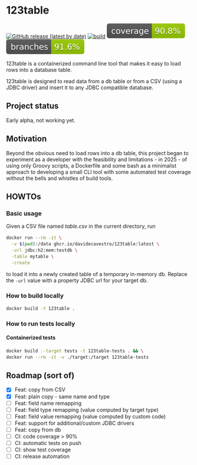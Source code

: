 # 123table

[![GitHub release (latest by date)](https://img.shields.io/github/v/release/davidecavestro/123table?logo=GitHub)](https://github.com/davidecavestro/123table/releases)
[![build](https://github.com/davidecavestro/123table/actions/workflows/build.yml/badge.svg)](https://github.com/davidecavestro/123table/actions/workflows/build.yml)
[![coverage](https://raw.githubusercontent.com/davidecavestro/123table/badges/jacoco.svg)](https://github.com/davidecavestro/123table/actions/workflows/build.yml) [![branches coverage](https://raw.githubusercontent.com/davidecavestro/123table/badges/branches.svg)](https://github.com/davidecavestro/123table/actions/workflows/build.yml)


123table is a containerized command line tool that makes it easy to load rows into a database table.

123table is designed to read data from a db table or from a CSV (using a JDBC driver)
and insert it to any JDBC compatible database.

## Project status

Early alpha, not working yet.


## Motivation

Beyond the obvious need to load rows into a db table, this project began
to experiment as a developer with the feasibility and limitations - in
2025 - of using only Groovy scripts, a Dockerfile and some bash as a
minimalist approach to developing a small CLI tool with some automated
test coverage without the bells and whistles of build tools.


## HOWTOs


### Basic usage

Given a CSV file named _table.csv_ in the current directory, run

```bash
docker run --rm -it \
  -v $(pwd):/data ghcr.io/davidecavestro/123table:latest \
  -url jdbc:h2:mem:testdb \
  -table mytable \
  -create
```
to load it into a newly created table of a temporary in-memory db.
Replace the `-url` value with a property JDBC url for your target db. 

### How to build locally

```bash
docker build -t 123table .
```


### How to run tests locally

#### Containerized tests

```bash
docker build --target tests -t 123table-tests . && \
docker run --rm -it -v ./target:/target 123table-tests
```

## Roadmap (sort of)

- [X] Feat: copy from CSV
- [X] Feat: plain copy - same name and type
- [ ] Feat: field name remapping
- [ ] Feat: field type remapping (value computed by target type)
- [ ] Feat: field value remapping (value computed by custom code)
- [ ] Feat: support for additional/custom JDBC drivers
- [ ] Feat: copy from db
- [ ] CI: code coverage > 90%
- [ ] CI: automatic tests on push
- [ ] CI: show test coverage
- [ ] CI: release automation